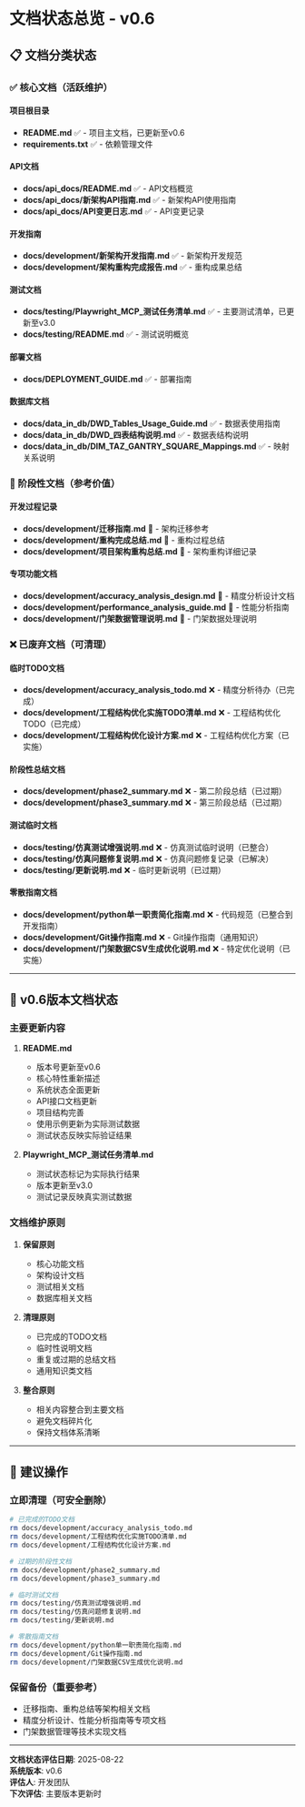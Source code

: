 # 文档状态总览 - v0.6

## 📋 文档分类状态

### ✅ 核心文档（活跃维护）

#### 项目根目录
- **README.md** ✅ - 项目主文档，已更新至v0.6
- **requirements.txt** ✅ - 依赖管理文件

#### API文档
- **docs/api_docs/README.md** ✅ - API文档概览
- **docs/api_docs/新架构API指南.md** ✅ - 新架构API使用指南
- **docs/api_docs/API变更日志.md** ✅ - API变更记录

#### 开发指南
- **docs/development/新架构开发指南.md** ✅ - 新架构开发规范
- **docs/development/架构重构完成报告.md** ✅ - 重构成果总结

#### 测试文档
- **docs/testing/Playwright_MCP_测试任务清单.md** ✅ - 主要测试清单，已更新至v3.0
- **docs/testing/README.md** ✅ - 测试说明概览

#### 部署文档
- **docs/DEPLOYMENT_GUIDE.md** ✅ - 部署指南

#### 数据库文档
- **docs/data_in_db/DWD_Tables_Usage_Guide.md** ✅ - 数据表使用指南
- **docs/data_in_db/DWD_四表结构说明.md** ✅ - 数据表结构说明
- **docs/data_in_db/DIM_TAZ_GANTRY_SQUARE_Mappings.md** ✅ - 映射关系说明

### 🔄 阶段性文档（参考价值）

#### 开发过程记录
- **docs/development/迁移指南.md** 🔄 - 架构迁移参考
- **docs/development/重构完成总结.md** 🔄 - 重构过程总结
- **docs/development/项目架构重构总结.md** 🔄 - 架构重构详细记录

#### 专项功能文档
- **docs/development/accuracy_analysis_design.md** 🔄 - 精度分析设计文档
- **docs/development/performance_analysis_guide.md** 🔄 - 性能分析指南
- **docs/development/门架数据管理说明.md** 🔄 - 门架数据处理说明

### ❌ 已废弃文档（可清理）

#### 临时TODO文档
- **docs/development/accuracy_analysis_todo.md** ❌ - 精度分析待办（已完成）
- **docs/development/工程结构优化实施TODO清单.md** ❌ - 工程结构优化TODO（已完成）
- **docs/development/工程结构优化设计方案.md** ❌ - 工程结构优化方案（已实施）

#### 阶段性总结文档
- **docs/development/phase2_summary.md** ❌ - 第二阶段总结（已过期）
- **docs/development/phase3_summary.md** ❌ - 第三阶段总结（已过期）

#### 测试临时文档
- **docs/testing/仿真测试增强说明.md** ❌ - 仿真测试临时说明（已整合）
- **docs/testing/仿真问题修复说明.md** ❌ - 仿真问题修复记录（已解决）
- **docs/testing/更新说明.md** ❌ - 临时更新说明（已过期）

#### 零散指南文档
- **docs/development/python单一职责简化指南.md** ❌ - 代码规范（已整合到开发指南）
- **docs/development/Git操作指南.md** ❌ - Git操作指南（通用知识）
- **docs/development/门架数据CSV生成优化说明.md** ❌ - 特定优化说明（已实施）

---

## 🎯 v0.6版本文档状态

### 主要更新内容

1. **README.md**
   - 版本号更新至v0.6
   - 核心特性重新描述
   - 系统状态全面更新
   - API接口文档更新
   - 项目结构完善
   - 使用示例更新为实际测试数据
   - 测试状态反映实际验证结果

2. **Playwright_MCP_测试任务清单.md**
   - 测试状态标记为实际执行结果
   - 版本更新至v3.0
   - 测试记录反映真实测试数据

### 文档维护原则

1. **保留原则**
   - 核心功能文档
   - 架构设计文档
   - 测试相关文档
   - 数据库相关文档

2. **清理原则**
   - 已完成的TODO文档
   - 临时性说明文档
   - 重复或过期的总结文档
   - 通用知识类文档

3. **整合原则**
   - 相关内容整合到主要文档
   - 避免文档碎片化
   - 保持文档体系清晰

---

## 📝 建议操作

### 立即清理（可安全删除）
```bash
# 已完成的TODO文档
rm docs/development/accuracy_analysis_todo.md
rm docs/development/工程结构优化实施TODO清单.md
rm docs/development/工程结构优化设计方案.md

# 过期的阶段性文档
rm docs/development/phase2_summary.md
rm docs/development/phase3_summary.md

# 临时测试文档
rm docs/testing/仿真测试增强说明.md
rm docs/testing/仿真问题修复说明.md
rm docs/testing/更新说明.md

# 零散指南文档
rm docs/development/python单一职责简化指南.md
rm docs/development/Git操作指南.md
rm docs/development/门架数据CSV生成优化说明.md
```

### 保留备份（重要参考）
- 迁移指南、重构总结等架构相关文档
- 精度分析设计、性能分析指南等专项文档
- 门架数据管理等技术实现文档

---

**文档状态评估日期**: 2025-08-22  
**系统版本**: v0.6  
**评估人**: 开发团队  
**下次评估**: 主要版本更新时

